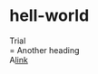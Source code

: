 # hell-world
Trial  
= Another heading  
A[link](https://sites.google.com/site/ananthapadmanabhanraghuraman)

